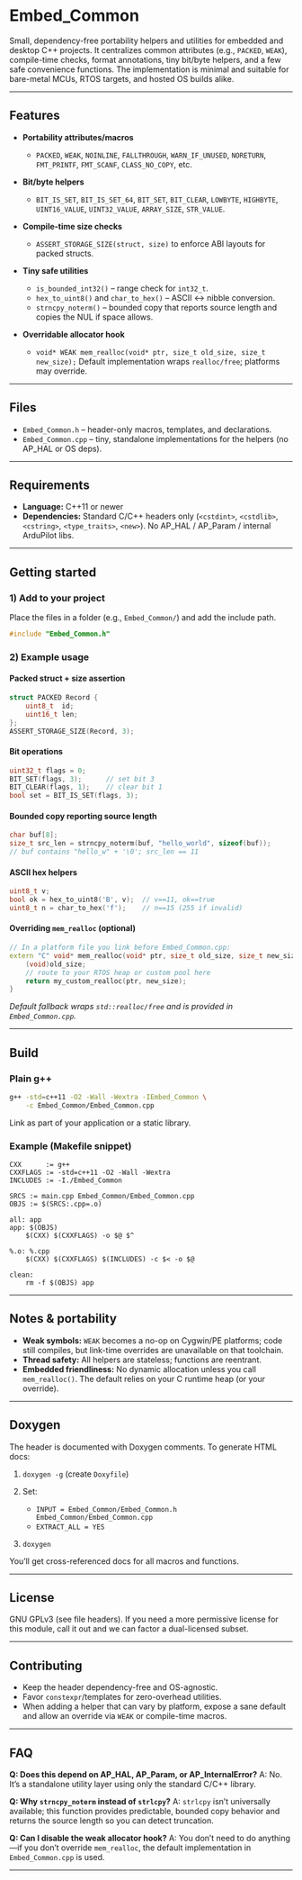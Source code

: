 # Embed\_Common

Small, dependency-free portability helpers and utilities for embedded and desktop C++ projects.
It centralizes common attributes (e.g., `PACKED`, `WEAK`), compile-time checks, format annotations, tiny bit/byte helpers, and a few safe convenience functions. The implementation is minimal and suitable for bare-metal MCUs, RTOS targets, and hosted OS builds alike.&#x20;

---

## Features

* **Portability attributes/macros**

  * `PACKED`, `WEAK`, `NOINLINE`, `FALLTHROUGH`, `WARN_IF_UNUSED`, `NORETURN`, `FMT_PRINTF`, `FMT_SCANF`, `CLASS_NO_COPY`, etc.&#x20;
* **Bit/byte helpers**

  * `BIT_IS_SET`, `BIT_IS_SET_64`, `BIT_SET`, `BIT_CLEAR`, `LOWBYTE`, `HIGHBYTE`, `UINT16_VALUE`, `UINT32_VALUE`, `ARRAY_SIZE`, `STR_VALUE`.&#x20;
* **Compile-time size checks**

  * `ASSERT_STORAGE_SIZE(struct, size)` to enforce ABI layouts for packed structs.&#x20;
* **Tiny safe utilities**

  * `is_bounded_int32()` – range check for `int32_t`.&#x20;
  * `hex_to_uint8()` and `char_to_hex()` – ASCII ↔ nibble conversion.&#x20;
  * `strncpy_noterm()` – bounded copy that reports source length and copies the NUL if space allows.&#x20;
* **Overridable allocator hook**

  * `void* WEAK mem_realloc(void* ptr, size_t old_size, size_t new_size);`
    Default implementation wraps `realloc/free`; platforms may override.

---

## Files

* `Embed_Common.h` – header-only macros, templates, and declarations.&#x20;
* `Embed_Common.cpp` – tiny, standalone implementations for the helpers (no AP\_HAL or OS deps).&#x20;

---

## Requirements

* **Language:** C++11 or newer
* **Dependencies:** Standard C/C++ headers only (`<cstdint>`, `<cstdlib>`, `<cstring>`, `<type_traits>`, `<new>`). No AP\_HAL / AP\_Param / internal ArduPilot libs.

---

## Getting started

### 1) Add to your project

Place the files in a folder (e.g., `Embed_Common/`) and add the include path.

```cpp
#include "Embed_Common.h"
```

### 2) Example usage

#### Packed struct + size assertion

```cpp
struct PACKED Record {
    uint8_t  id;
    uint16_t len;
};
ASSERT_STORAGE_SIZE(Record, 3);
```

#### Bit operations

```cpp
uint32_t flags = 0;
BIT_SET(flags, 3);      // set bit 3
BIT_CLEAR(flags, 1);    // clear bit 1
bool set = BIT_IS_SET(flags, 3);
```

#### Bounded copy reporting source length

```cpp
char buf[8];
size_t src_len = strncpy_noterm(buf, "hello_world", sizeof(buf));
// buf contains "hello_w" + '\0'; src_len == 11
```

#### ASCII hex helpers

```cpp
uint8_t v;
bool ok = hex_to_uint8('B', v);  // v==11, ok==true
uint8_t n = char_to_hex('f');    // n==15 (255 if invalid)
```

#### Overriding `mem_realloc` (optional)

```cpp
// In a platform file you link before Embed_Common.cpp:
extern "C" void* mem_realloc(void* ptr, size_t old_size, size_t new_size) {
    (void)old_size;
    // route to your RTOS heap or custom pool here
    return my_custom_realloc(ptr, new_size);
}
```

*Default fallback wraps `std::realloc/free` and is provided in `Embed_Common.cpp`.*&#x20;

---

## Build

### Plain g++

```bash
g++ -std=c++11 -O2 -Wall -Wextra -IEmbed_Common \
    -c Embed_Common/Embed_Common.cpp
```

Link as part of your application or a static library.

### Example (Makefile snippet)

```make
CXX      := g++
CXXFLAGS := -std=c++11 -O2 -Wall -Wextra
INCLUDES := -I./Embed_Common

SRCS := main.cpp Embed_Common/Embed_Common.cpp
OBJS := $(SRCS:.cpp=.o)

all: app
app: $(OBJS)
	$(CXX) $(CXXFLAGS) -o $@ $^

%.o: %.cpp
	$(CXX) $(CXXFLAGS) $(INCLUDES) -c $< -o $@

clean:
	rm -f $(OBJS) app
```

---

## Notes & portability

* **Weak symbols:** `WEAK` becomes a no-op on Cygwin/PE platforms; code still compiles, but link-time overrides are unavailable on that toolchain.&#x20;
* **Thread safety:** All helpers are stateless; functions are reentrant.
* **Embedded friendliness:** No dynamic allocation unless you call `mem_realloc()`. The default relies on your C runtime heap (or your override).

---

## Doxygen

The header is documented with Doxygen comments. To generate HTML docs:

1. `doxygen -g` (create `Doxyfile`)
2. Set:

   * `INPUT = Embed_Common/Embed_Common.h Embed_Common/Embed_Common.cpp`
   * `EXTRACT_ALL = YES`
3. `doxygen`

You’ll get cross-referenced docs for all macros and functions.&#x20;

---

## License

GNU GPLv3 (see file headers). If you need a more permissive license for this module, call it out and we can factor a dual-licensed subset.

---

## Contributing

* Keep the header dependency-free and OS-agnostic.
* Favor `constexpr`/templates for zero-overhead utilities.
* When adding a helper that can vary by platform, expose a sane default and allow an override via `WEAK` or compile-time macros.

---

## FAQ

**Q: Does this depend on AP\_HAL, AP\_Param, or AP\_InternalError?**
A: No. It’s a standalone utility layer using only the standard C/C++ library.

**Q: Why `strncpy_noterm` instead of `strlcpy`?**
A: `strlcpy` isn’t universally available; this function provides predictable, bounded copy behavior and returns the source length so you can detect truncation.&#x20;

**Q: Can I disable the weak allocator hook?**
A: You don’t need to do anything—if you don’t override `mem_realloc`, the default implementation in `Embed_Common.cpp` is used.&#x20;

---

